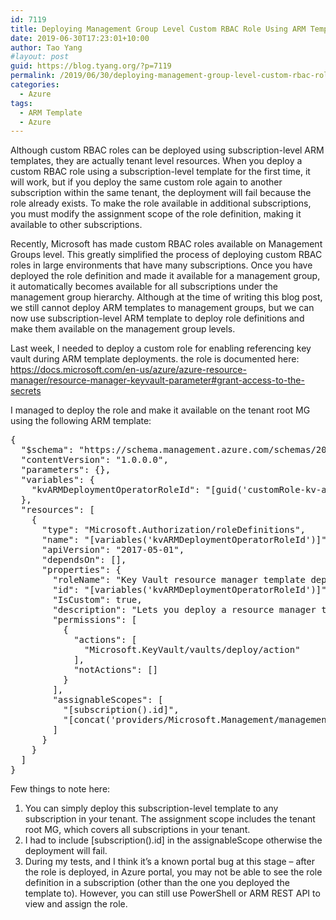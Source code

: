 ```yaml
---
id: 7119
title: Deploying Management Group Level Custom RBAC Role Using ARM Templates
date: 2019-06-30T17:23:01+10:00
author: Tao Yang
#layout: post
guid: https://blog.tyang.org/?p=7119
permalink: /2019/06/30/deploying-management-group-level-custom-rbac-role-using-arm-templates/
categories:
  - Azure
tags:
  - ARM Template
  - Azure
---
```

Although custom RBAC roles can be deployed using subscription-level ARM templates, they are actually tenant level resources. When you deploy a custom RBAC role using a subscription-level template for the first time, it will work, but if you deploy the same custom role again to another subscription within the same tenant, the deployment will fail because the role already exists. To make the role available in additional subscriptions, you must modify the assignment scope of the role definition, making it available to other subscriptions.

Recently, Microsoft has made custom RBAC roles available on Management Groups level. This greatly simplified the process of deploying custom RBAC roles in large environments that have many subscriptions. Once you have deployed the role definition and made it available for a management group, it automatically becomes available for all subscriptions under the management group hierarchy. Although at the time of writing this blog post, we still cannot deploy ARM templates to management groups, but we can now use subscription-level ARM template to deploy role definitions and make them available on the management group levels.

Last week, I needed to deploy a custom role for enabling referencing key vault during ARM template deployments. the role is documented here: <a href="https://docs.microsoft.com/en-us/azure/azure-resource-manager/resource-manager-keyvault-parameter#grant-access-to-the-secrets">https://docs.microsoft.com/en-us/azure/azure-resource-manager/resource-manager-keyvault-parameter#grant-access-to-the-secrets</a>

I managed to deploy the role and make it available on the tenant root MG using the following ARM template:

<pre language="JSON">{
  "$schema": "https://schema.management.azure.com/schemas/2015-01-01/deploymentTemplate.json#",
  "contentVersion": "1.0.0.0",
  "parameters": {},
  "variables": {
    "kvARMDeploymentOperatorRoleId": "[guid('customRole-kv-arm-deployment-operator')]"
  },
  "resources": [
    {
      "type": "Microsoft.Authorization/roleDefinitions",
      "name": "[variables('kvARMDeploymentOperatorRoleId')]",
      "apiVersion": "2017-05-01",
      "dependsOn": [],
      "properties": {
        "roleName": "Key Vault resource manager template deployment operator",
        "id": "[variables('kvARMDeploymentOperatorRoleId')]",
        "IsCustom": true,
        "description": "Lets you deploy a resource manager template with the access to the secrets in the Key Vault.",
        "permissions": [
          {
            "actions": [
              "Microsoft.KeyVault/vaults/deploy/action"
            ],
            "notActions": []
          }
        ],
        "assignableScopes": [
          "[subscription().id]",
          "[concat('providers/Microsoft.Management/managementGroups/', subscription().tenantId)]"
        ]
      }
    }
  ]
}
</pre>

Few things to note here:

<ol>
    <li>You can simply deploy this subscription-level template to any subscription in your tenant. The assignment scope includes the tenant root MG, which covers all subscriptions in your tenant.</li>
    <li>I had to include [subscription().id] in the assignableScope otherwise the deployment will fail.</li>
    <li>During my tests, and I think it’s a known portal bug at this stage – after the role is deployed, in Azure portal, you may not be able to see the role definition in a subscription (other than the one you deployed the template to). However, you can still use PowerShell or ARM REST API to view and assign the role.</li>
</ol>